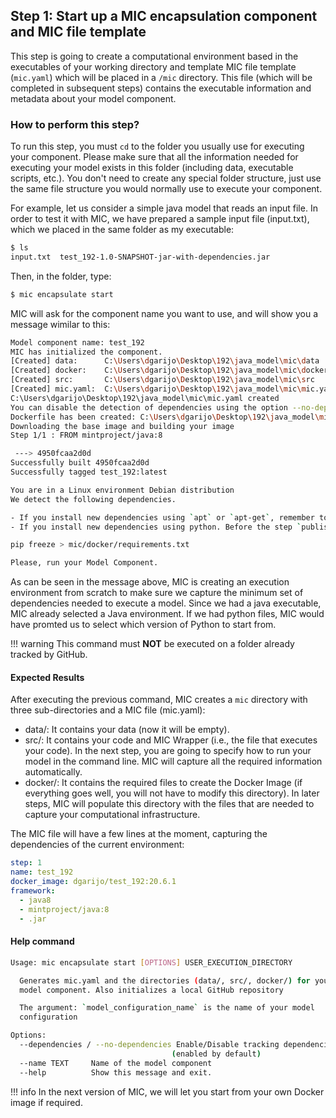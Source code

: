 ## Step 1: Start up a MIC encapsulation component and MIC file template

This step is going to create a computational environment based in the executables of your working directory and template MIC file template (`mic.yaml`) which will be placed in a  `/mic` directory.  This file (which will be completed in subsequent steps) contains the executable information and metadata  about your model component.

### How to perform this step?

To run this step, you must `cd` to the folder you usually use for executing your component. Please make sure that all the information needed for executing your model exists in this folder (including data, executable scripts, etc.). You don't need to create any special folder structure, just use the same file structure you would normally use to execute your component.

For example, let us consider a simple java model that reads an input file. In order to test it with MIC, we have  prepared a sample input file (input.txt), which we placed in the same folder as my executable:
```bash
$ ls
input.txt  test_192-1.0-SNAPSHOT-jar-with-dependencies.jar
```

Then, in the folder, type:

```bash
$ mic encapsulate start
```
MIC will ask for the component name you want to use, and will show you a message wimilar to this:

```bash
Model component name: test_192
MIC has initialized the component.
[Created] data:      C:\Users\dgarijo\Desktop\192\java_model\mic\data
[Created] docker:    C:\Users\dgarijo\Desktop\192\java_model\mic\docker
[Created] src:       C:\Users\dgarijo\Desktop\192\java_model\mic\src
[Created] mic.yaml:  C:\Users\dgarijo\Desktop\192\java_model\mic\mic.yaml
C:\Users\dgarijo\Desktop\192\java_model\mic\mic.yaml created
You can disable the detection of dependencies using the option --no-dependencies
Dockerfile has been created: C:\Users\dgarijo\Desktop\192\java_model\mic\docker\Dockerfile
Downloading the base image and building your image
Step 1/1 : FROM mintproject/java:8

 ---> 4950fcaa2d0d
Successfully built 4950fcaa2d0d
Successfully tagged test_192:latest

You are in a Linux environment Debian distribution
We detect the following dependencies.

- If you install new dependencies using `apt` or `apt-get`, remember to add them in Dockerfile mic\docker\Dockerfile
- If you install new dependencies using python. Before the step `publish` run

pip freeze > mic/docker/requirements.txt

Please, run your Model Component.
```
As can be seen in the message above, MIC is creating an execution environment from scratch to make sure we capture the minimum set of dependencies needed to execute a model. Since we had a java executable, MIC already selected a Java environment. If we had python files, MIC would have promted us to select which version of Python to start from.

!!! warning
    This command must **NOT** be executed on a folder already tracked by GitHub.


#### Expected Results

After executing the previous command, MIC creates a `mic` directory with three sub-directories and a MIC file (mic.yaml):

- data/: It contains your data (now it will be empty). 
- src/: It contains your code and MIC Wrapper (i.e., the  file that executes your code). In the next step, you are going to specify how to run your model in the command line. MIC will capture all the required information automatically.
- docker/: It contains the required files to create the Docker Image (if everything goes well, you will not have to modify this directory). In later steps, MIC will populate this directory with the files that are needed to capture your computational infrastructure. 

The MIC file will have a few lines at the moment, capturing the dependencies of the current environment:

```yaml
step: 1
name: test_192
docker_image: dgarijo/test_192:20.6.1
framework: 
  - java8
  - mintproject/java:8
  - .jar
```


#### Help command

```bash
Usage: mic encapsulate start [OPTIONS] USER_EXECUTION_DIRECTORY

  Generates mic.yaml and the directories (data/, src/, docker/) for your
  model component. Also initializes a local GitHub repository

  The argument: `model_configuration_name` is the name of your model
  configuration

Options:
  --dependencies / --no-dependencies Enable/Disable tracking dependencies   
                                    (enabled by default)
  --name TEXT     Name of the model component
  --help          Show this message and exit.
```

!!! info
    In the next version of MIC, we will let you start from your own Docker image if required.

